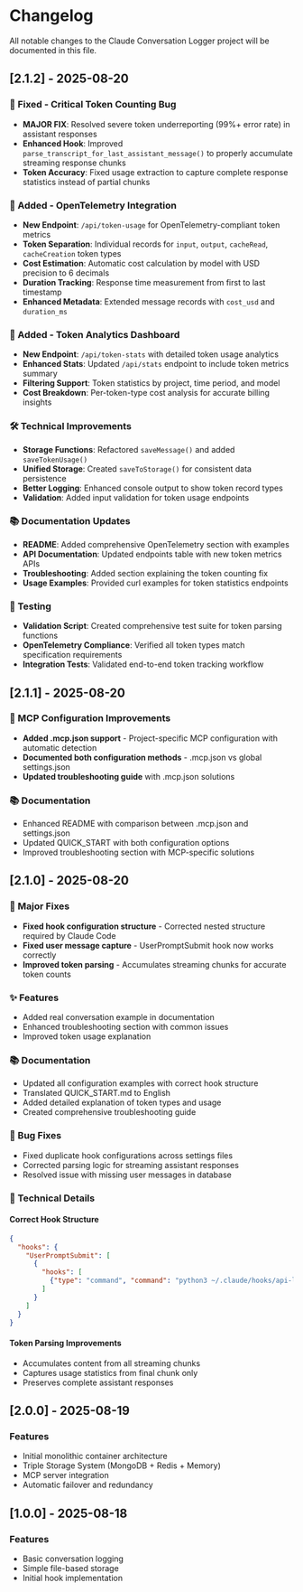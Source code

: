 # Changelog

All notable changes to the Claude Conversation Logger project will be documented in this file.

## [2.1.2] - 2025-08-20

### 🔧 Fixed - Critical Token Counting Bug
- **MAJOR FIX**: Resolved severe token underreporting (99%+ error rate) in assistant responses
- **Enhanced Hook**: Improved `parse_transcript_for_last_assistant_message()` to properly accumulate streaming response chunks
- **Token Accuracy**: Fixed usage extraction to capture complete response statistics instead of partial chunks

### 🎯 Added - OpenTelemetry Integration
- **New Endpoint**: `/api/token-usage` for OpenTelemetry-compliant token metrics
- **Token Separation**: Individual records for `input`, `output`, `cacheRead`, `cacheCreation` token types
- **Cost Estimation**: Automatic cost calculation by model with USD precision to 6 decimals
- **Duration Tracking**: Response time measurement from first to last timestamp
- **Enhanced Metadata**: Extended message records with `cost_usd` and `duration_ms`

### 🚀 Added - Token Analytics Dashboard
- **New Endpoint**: `/api/token-stats` with detailed token usage analytics
- **Enhanced Stats**: Updated `/api/stats` endpoint to include token metrics summary
- **Filtering Support**: Token statistics by project, time period, and model
- **Cost Breakdown**: Per-token-type cost analysis for accurate billing insights

### 🛠️ Technical Improvements
- **Storage Functions**: Refactored `saveMessage()` and added `saveTokenUsage()` 
- **Unified Storage**: Created `saveToStorage()` for consistent data persistence
- **Better Logging**: Enhanced console output to show token record types
- **Validation**: Added input validation for token usage endpoints

### 📚 Documentation Updates
- **README**: Added comprehensive OpenTelemetry section with examples
- **API Documentation**: Updated endpoints table with new token metrics APIs
- **Troubleshooting**: Added section explaining the token counting fix
- **Usage Examples**: Provided curl examples for token statistics endpoints

### 🧪 Testing
- **Validation Script**: Created comprehensive test suite for token parsing functions
- **OpenTelemetry Compliance**: Verified all token types match specification requirements
- **Integration Tests**: Validated end-to-end token tracking workflow

## [2.1.1] - 2025-08-20

### 🎯 MCP Configuration Improvements
- **Added .mcp.json support** - Project-specific MCP configuration with automatic detection
- **Documented both configuration methods** - .mcp.json vs global settings.json
- **Updated troubleshooting guide** with .mcp.json solutions

### 📚 Documentation
- Enhanced README with comparison between .mcp.json and settings.json
- Updated QUICK_START with both configuration options
- Improved troubleshooting section with MCP-specific solutions

## [2.1.0] - 2025-08-20

### 🎯 Major Fixes
- **Fixed hook configuration structure** - Corrected nested structure required by Claude Code
- **Fixed user message capture** - UserPromptSubmit hook now works correctly
- **Improved token parsing** - Accumulates streaming chunks for accurate token counts

### ✨ Features
- Added real conversation example in documentation
- Enhanced troubleshooting section with common issues
- Improved token usage explanation

### 📚 Documentation
- Updated all configuration examples with correct hook structure
- Translated QUICK_START.md to English
- Added detailed explanation of token types and usage
- Created comprehensive troubleshooting guide

### 🐛 Bug Fixes
- Fixed duplicate hook configurations across settings files
- Corrected parsing logic for streaming assistant responses
- Resolved issue with missing user messages in database

### 🔧 Technical Details

#### Correct Hook Structure
```json
{
  "hooks": {
    "UserPromptSubmit": [
      {
        "hooks": [
          {"type": "command", "command": "python3 ~/.claude/hooks/api-logger.py"}
        ]
      }
    ]
  }
}
```

#### Token Parsing Improvements
- Accumulates content from all streaming chunks
- Captures usage statistics from final chunk only
- Preserves complete assistant responses

## [2.0.0] - 2025-08-19

### Features
- Initial monolithic container architecture
- Triple Storage System (MongoDB + Redis + Memory)
- MCP server integration
- Automatic failover and redundancy

## [1.0.0] - 2025-08-18

### Features
- Basic conversation logging
- Simple file-based storage
- Initial hook implementation
